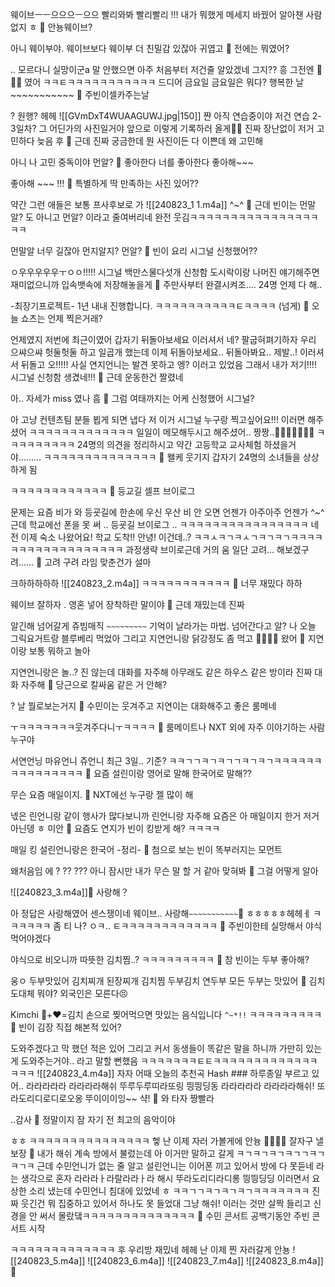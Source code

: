 웨이브ㅡㅡ으으으ㅡ으으
빨리와봐 빨리빨리
!!!
내가 뭐했게
메세지 바꿨어
알아챈 사람
없지
ㅎ
🫧 안뇽웨이브?

아니
웨이부야.
웨이브보다
웨이부
더 친밀감 있잖아
귀엽고
🫧 전에는 뭐였어?

.. 모르다니
실망이군a
말 안했으면 아주
처음부터 저건줄 알았겠네
그지??
흥
그전엔
🌊🫧✨
였어
ㅋㅋㅌㅋㅋㅋㅋㅋㅋㅋㅋㅋㅋㅋ
드디어
금요일
금요일은 뭐다?
행복한 날~~~~~~~~~~~
🫧 주빈이셀카주는날

?
원행?
헤헤
![[GVmDxT4WUAAGUWJ.jpg|150]]
쨘
아직 연습중이야
저건 연습 2-3일차?
그 어딘가의
사진일거야
앞으로 이렇게 기록하러 올게📝📝
진짜 장난없이 저거 고민하다 늦음
후
🫧 근데 진짜 궁금한데 뭔 사진이든 다 이쁜데 왜 고민해

아니 나
고민 중독이야
먼알?
🫧 좋아한다 너를 좋아한다 좋아해~~~

좋아해 ~~~ !!!
🫧 특별하게 딱 만족하는 사진 있어??

약간 그런 애들은
보통 프사후보로 가
![[240823_1 1.m4a]]
^~^
🫧 근데 빈이는 먼말알? 도 아니고 먼알? 이라고 줄여버리네 완전 웃김ㅋㅋㅋㅋㅋㅋㅋㅋㅋㅋㅋㅋㅋㅋㅋㅋㅋㅋ

먼말알 너무 길잖아
먼지알지?
먼알?
🫧 빈이 요리 시그널 신청했어??


ㅇ우우우우우ㅜㅇㅇ!!!!!
시그널 백만스물다섯개
신청함
도시락이랑
나머진 얘기해주면 재미없으니까
입속뱃속에
저장해놓을게
🫧 주만사부터 완결시켜조.... 24명 언제 다 해..

-최장기프로젝트-
1년 내내 진행합니다.
ㅋㅋㅋㅋㅋㅋㅋㅋㅋㅋㅌㅋㅋㅋㅋ
(넘게)
🫧 오늘 쇼츠는 언제 찍은거래?

언제였지
저번에
최근이였어
갑자기 뒤돌아보세요
이러셔서
네?
팔굽혀펴기하자 우리
으쌰으쌰 헛둘헛둘
하고 일곱개 했는데
이제 뒤돌아보세요..
뒤돌아봐요..
제발..!
이러셔서
뒤돌고
오!!!!!
사실 연지언니는 발견 못하고
엥? 이러고 있었음
그래서 내가
저기!!!!
시그널 신청함 생겼네!!!
🫧 근데 운동한건 짤렸네

아..
자세가 miss 였나
흠
🫧 그럼 여태까지는 어케 신청했어 시그널?

아 고냥
컨텐츠팀 분들 뵙게 되면
냅다
저 이거 시그널 누구랑 찍고싶어요!!!
이러면
해주셨어
ㅋㅋㅋㅋㅋㅋㅋㅋㅋㅋㅋㅋㅋ
일일이 메모해두시고 해주셨어..
짱짱..👍🏻🥹🤍🤍🤍🤍
ㅋㅋㅋㅋㅋㅋㅋㅋㅋ
24명의 의견을
정리하시고
약간 고등학교 교사체험
하셨을거야………
ㅋㅋㅋㅋㅋㅋㅋㅋㅋㅋㅋㅋㅋㅋ
🫧 왤케 웃기지 갑자기 24명의 소녀들을 상상하게 됨

ㅋㅋㅋㅋㅋㅋㅋㅋㅋㅋㅋㅋ
🫧 등교길 셀프 브이로그 

문제는 요즘
비가 와
등굣길에
한손에 우신
우산
비 안 오면
언젠가
아주아주 언젠가 ^~^
근데 학교에선 폰을 못 써
..
등굣길 브이로그
..
ㅋㅋㅋㅋㅋㅋㅋㅋㅋㅋㅋㅋㅋㅋㅋㅋ
네 전 이제 숙소 나왔어요!
학교 도착!! 안녕!
이건데..?
ㅋㅋㅅㅋㄱㅋㅅㄱㅋㄱㅋㄱㅋㅋㅋㅋㅋㅋㅋㅋㅋㅋㅋㅋㅋㅋㅋㅋㅋㅋ
과정생략 브이로근데 거의
움
일단 고려… 해보겠구려……
🫧 고려 구려 라임 맞춘건가 설마

크하하하하하
![[240823_2.m4a]]
ㅋㅋㅋㅋㅋㅋㅋㅋㅋㅋㅋ
🫧 너무 재밌다 하하

웨이브
잘하자
.
영혼 넣어
장착하란 말이야
🫧 근데 재밌는데 진짜

알긴해
넘어갈게
쥬빔매직 `~~~~~~~~~`
기억이 날라가는
마법.
넘어간다고
알?
나 오늘
그릭요거트랑 블루베리
먹었아
그리고 지연언니랑
닭강정도 좀 먹고
💃🕺💃🕺
왔어
🫧 지연이랑 보통 뭐하고 놀아

지연언니랑은
놀..? 진 않는데
대화를 자주해
아무래도 같은 하우스 같은 방이라
진짜 대화 자주해
🫧 당근으로 칼싸움 같은 거 안해?

? 날 뭘로보는거지
🫧 수민이는 웃겨주고 지연이는 대화해주고 좋은 룸메네

ㅜㅋㅋㅋㅋㅋㅋㅋ웃겨주다니ㅜㅋㅋㅋㅋ
🫧 룸메이트나 NXT 외에 자주 이야기하는 사람 누구야

서연언닝
마유언니
쥬언니
최근
3일.. 기준?
ㅋㅋㄱㄱㅋㄱㅋㄱㄱㅋㄱㅋㄱㅋㅋㅋㅋㅋㅋㅋㅋㅋㅋㅋㅋㅋㅋㅋ
🫧 요즘 설린이랑 영어로 말해 한국어로 말해??

무슨 요즘
매일이지.
🫧 NXT에선 누구랑 젤 많이 해

넧은 린언니랑 같이 행사가 많다보니까
린언니랑 자주해 요즘은
아
매일이지 한거
저거 아닌뎅 ㅎ
미안
🫧 요즘도 연지가 빈이 킹받게 해? ㅋㅋㅋㅋ

매일
킹
설린언니랑은
한국어
-정리-
🫧 첨으로 보는 빈이 똑부러지는 모먼트

왜처음임
에
?
??
???
아니
잠시만
내가 무슨 말 할 거 같아
맞혀봐
🫧 그걸 어떻게 알아


![[240823_3.m4a]]🫧 사랑해？

아
정답은
사랑해였어
센스쟁이네 웨이브..
사랑해`~~~~~~~~~~~`🤍
ㅎㅎㅎㅎㅎ헤헤ㅔ
ㅋㅋㅋㅋㅋㅋ
좀 티 나?
ㅇㅋ..
ㅌㅋㅋㅋㅋㅋㅋㅋㅋㅋㅋㅋㅋ
🫧 주빈이한테 실망해서 야식먹어야겠다

야식으로
비오니까
따뜻한
김치찜..?
ㅋㅋㅋㅋㅋㅋㅋㅋㅋ
🫧 참 빈이는 두부 좋아해?

웅ㅇ
두부맛있어
김치찌개 된장찌개 김치찜 두부김치 연두부
모든 두부는
맛있어
🫧 김치도대체 뭐야? 외국인은 모른다😣

Kimchi
🥬+❤️=김치
손으로 찢어먹으면
맛있는
음식입니다
`^~*!!`
ㅋㅋㅋㅋㅋㅋㅋㅋㅋ
🫧 빈이 김장 직접 해본적 있어?

도와주겠다고 막 했던 적은 있어
그리고 커서 동생들이 똑같은 말을 하니까
가만히 있는 게 도와주는거야..
라고 말할 뻔했음
ㅋㅋㅋㅋㅋㅋㅋㅌㅌㅋㅋㅋㅋㅋㅋㅋㅋㅋㅋㅋㅋㅋㅋㅋㅋ
![[240823_4.m4a]]
자자
어때
오늘의
추천곡
Hash ###
하루종일 부르고 있어..
라라라라라
라라라라해쉬
뚜루두루띠라또링
띙띙딩동
라라라라라
라라라라해쉬!
또라도리디로디로오옹
뚜이이이잉~~
샥!
🫧 와 타자 짱빨라

..감사
🫧 정말이지 잠 자기 전 최고의 음악이야

ㅎㅎ
ㅋㅋㅋㅋㅋㅋㅋㅋㅋㅋㅋㅋㅋㅋㅋ
헿
난 이제 자러 가볼게에
안늉
👋🏻👋🏻
잘자구
낼보장
🤍
내가
해쉬
계속 방에서 불렀는데
아 이거만 말하고 갈게
ㅋㄱㅋㄱㅋㄱㅋㄱㄱㅋㄱㅋㄱㅋ
근데
수민언니가 없는 줄 알고
설린언니는 이어폰 끼고 있어서
방에 다 못듣네
라는 생각으로
혼자
라라라ㅏ라랄라라ㅏ라
해시
뚜라도리디라디롱
띙띙딩딩
이러면서 요상한 소리 냈는데
수민언니 침대에 있었네
ㅎ
ㅋㅋㄱㄱㅋㄱㅋㄱㅋㄱㅋㅋㅋㅋㅋㅋㅋ
진짜 웃긴건
뭐 집중하고 있어서
하나도 못 들었대
그냥 해쉬! 이러는 것만
살짝 들리고
신경을 안 써서 몰랐댘ㅋㅋㅋㅋㅋㅋㅋㅋㅋㅋㅋㅋㅋㅋ
🫧 수민 콘서트 공백기동안 주빈 콘서트 시작

ㅋㅋㅋㅋㅋㅋㅋㅋㅋㅋㅋㅋㅋ
후
우리방 재밌네
헤헤
난 이제
찐 자러갈게
안뇽
![[240823_5.m4a]]
![[240823_6.m4a]]
![[240823_7.m4a]]
![[240823_8.m4a]]
🤍



















